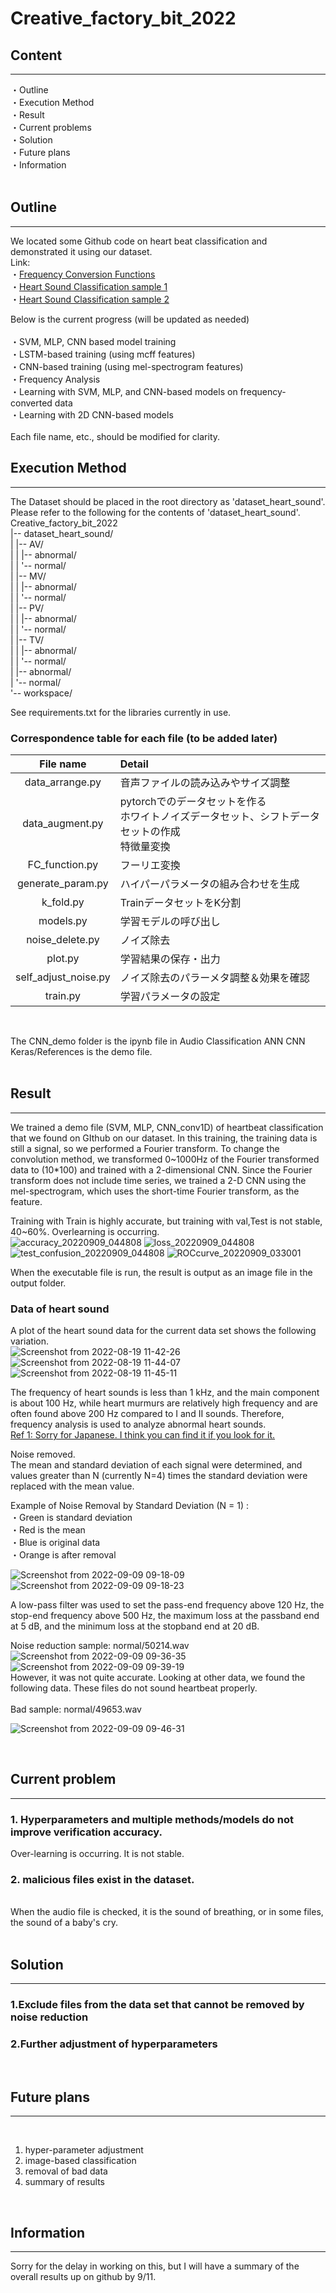 # Creative_factory_bit_2022

## Content
---
・Outline  
・Execution Method  
・Result  
・Current problems  
・Solution  
・Future plans  
・Information  
<br>

## Outline
---
We located some Github code on heart beat classification and demonstrated it using our dataset.  
Link:  
・[Frequency Conversion Functions](https://github.com/nicolaxs69/Phonocardiogram_Processing)  
・[Heart Sound Classification sample 1](https://github.com/aptr288/Heart_Sound_Classification)  
・[Heart Sound Classification sample 2](https://github.com/18D070001/Heart_sound_classification)  
  
Below is the current progress (will be updated as needed)  
<br>
・SVM, MLP, CNN based model training  
・LSTM-based training (using mcff features)  
・CNN-based training (using mel-spectrogram features)  
・Frequency Analysis  
・Learning with SVM, MLP, and CNN-based models on frequency-converted data  
・Learning with 2D CNN-based models  
<br>
Each file name, etc., should be modified for clarity. 
<br>

## Execution Method 
---
The Dataset should be placed in the root directory as 'dataset_heart_sound'.
Please refer to the following for the contents of 'dataset_heart_sound'. <br>
Creative_factory_bit_2022<br>
|-- dataset_heart_sound/<br>
|	|-- AV/<br>
| |	|-- abnormal/<br>
| |	'-- normal/<br>
| |-- MV/<br>
| |	|-- abnormal/<br>
| |	'-- normal/<br>
| |-- PV/<br>
| |	|-- abnormal/<br>
| |	'-- normal/<br>
| |-- TV/<br>
| |	|-- abnormal/<br>
| |	'-- normal/<br>
| |-- abnormal/<br>
| '-- normal/<br>
'-- workspace/<br>

See requirements.txt for the libraries currently in use.<br>
### Correspondence table for each file (to be added later)<br>
| File name | Detail | 
| :---------:| :------------------ |
| data_arrange.py | 音声ファイルの読み込みやサイズ調整 | 
| data_augment.py | pytorchでのデータセットを作る<br>ホワイトノイズデータセット、シフトデータセットの作成<br>特徴量変換| 
| FC_function.py | フーリエ変換 |
| generate_param.py | ハイパーパラメータの組み合わせを生成 |
| k_fold.py | TrainデータセットをK分割 |  
| models.py | 学習モデルの呼び出し |  
| noise_delete.py | ノイズ除去 | 
| plot.py | 学習結果の保存・出力 |
| self_adjust_noise.py | ノイズ除去のパラーメタ調整＆効果を確認 | 
| train.py | 学習パラメータの設定 |  
<br>

The CNN_demo folder is the ipynb file in Audio Classification ANN CNN Keras/References is the demo file.  
<br>

## Result
---
We trained a demo file (SVM, MLP, CNN_conv1D) of heartbeat classification that we found on GIthub on our dataset.
In this training, the training data is still a signal, so we performed a Fourier transform.
To change the convolution method, we transformed 0~1000Hz of the Fourier transformed data to (10*100) and trained with a 2-dimensional CNN.
Since the Fourier transform does not include time series, we trained a 2-D CNN using the mel-spectrogram, which uses the short-time Fourier transform, as the feature.<br>

Training with Train is highly accurate, but training with val,Test is not stable, 40~60%. 
Overlearning is occurring.<br>
![accuracy_20220909_044808](https://user-images.githubusercontent.com/52558553/189246781-83731220-734b-42cc-bb98-6f71b4768a14.png)
![loss_20220909_044808](https://user-images.githubusercontent.com/52558553/189246998-fab8e099-f70f-4e9e-95af-619e1cca226e.png)
![test_confusion_20220909_044808](https://user-images.githubusercontent.com/52558553/189246807-e6d91e99-3b89-4aa6-94c6-f937ea8c1288.png)
![ROCcurve_20220909_033001](https://user-images.githubusercontent.com/52558553/189246738-fc31f443-a2e7-4c44-97fa-9c197dfe196d.png)
<br>

When the executable file is run, the result is output as an image file in the output folder.<br>

### Data of heart sound
A plot of the heart sound data for the current data set shows the following variation.<br>
![Screenshot from 2022-08-19 11-42-26](https://user-images.githubusercontent.com/52558553/187862288-c509ddaa-35cb-490a-be8a-abfcd6a65d64.png)
![Screenshot from 2022-08-19 11-44-07](https://user-images.githubusercontent.com/52558553/187862311-51a80084-e7c5-4da5-976c-1035ee6003ea.png)
![Screenshot from 2022-08-19 11-45-11](https://user-images.githubusercontent.com/52558553/187862326-5229c973-eba3-4a2d-a4c5-e61dea5d0e58.png)

The frequency of heart sounds is less than 1 kHz, and the main component is about 100 Hz, while heart murmurs are relatively high frequency and are often found above 200 Hz compared to I and II sounds. Therefore, frequency analysis is used to analyze abnormal heart sounds.  <br>
[Ref 1: Sorry for Japanese. I think you can find it if you look for it.](https://www.cst.nihon-u.ac.jp/research/gakujutu/53/pdf/M-20.pdf)  <br>
 
Noise removed.<br>
The mean and standard deviation of each signal were determined, and values greater than N (currently N=4) times the standard deviation were replaced with the mean value.
<br>

Example of Noise Removal by Standard Deviation (N = 1) :  
・Green is standard deviation  
・Red is the mean  
・Blue is original data  
・Orange is after removal  

![Screenshot from 2022-09-09 09-18-09](https://user-images.githubusercontent.com/52558553/189250422-5bf99322-f32a-4fbb-a502-fff10fe48823.png)
![Screenshot from 2022-09-09 09-18-23](https://user-images.githubusercontent.com/52558553/189247431-56cf1b4e-7483-4ce9-9864-4d785f84d96c.png)

A low-pass filter was used to set the pass-end frequency above 120 Hz, the stop-end frequency above 500 Hz, the maximum loss at the passband end at 5 dB, and the minimum loss at the stopband end at 20 dB.<br>  

Noise reduction sample: normal/50214.wav
![Screenshot from 2022-09-09 09-36-35](https://user-images.githubusercontent.com/52558553/189249048-988a2bf5-fae8-4520-9ee1-6ae6133af7a2.png)
![Screenshot from 2022-09-09 09-39-19](https://user-images.githubusercontent.com/52558553/189249050-49c46211-add0-4b4b-9712-60f7d6558b38.png)
<br>
However, it was not quite accurate.
Looking at other data, we found the following data.
These files do not sound heartbeat properly.
<br><br>
Bad sample: normal/49653.wav
<br>

![Screenshot from 2022-09-09 09-46-31](https://user-images.githubusercontent.com/52558553/189249658-d56e7230-eabb-4597-8682-03af1df2342e.png)

<br>

## Current problem
---
### 1. Hyperparameters and multiple methods/models do not improve verification accuracy.
Over-learning is occurring. It is not stable.
### 2. malicious files exist in the dataset.
<br>
When the audio file is checked, it is the sound of breathing, or in some files, the sound of a baby's cry.  
<br><br>

## Solution
---
### 1.Exclude files from the data set that cannot be removed by noise reduction
### 2.Further adjustment of hyperparameters
<br>

## Future plans
---
<br>

1. hyper-parameter adjustment
2. image-based classification
3. removal of bad data
4. summary of results  

<br>


## Information
---
Sorry for the delay in working on this, but I will have a summary of the overall results up on github by 9/11.